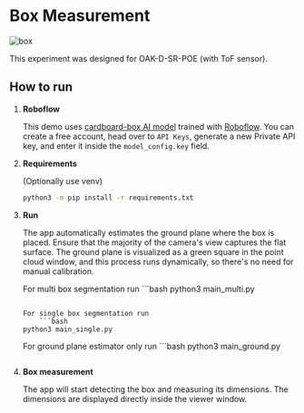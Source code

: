 # Box Measurement

![box](https://github.com/luxonis/depthai-experiments/assets/18037362/e6657b48-0f10-4335-8491-47bae9b8ade5)

This experiment was designed for OAK-D-SR-POE (with ToF sensor).

## How to run

1. **Roboflow**

    This demo uses [cardboard-box AI model](https://app.roboflow.com/are-bla-gpxot/cardboard-box-u35qd/1) trained with [Roboflow](https://roboflow.com). You can create a free account, head over to `API Keys`, generate a new Private API key, and enter it inside the `model_config.key` field.
2. **Requirements**

    (Optionally use venv)
    ```bash
    python3 -m pip install -r requirements.txt
    ```

3. **Run**

    The app automatically estimates the ground plane where the box is placed. Ensure that the majority of the camera's view captures the flat surface. The ground plane is visualized as a green square in the point cloud window, and this process runs dynamically, so there's no need for manual calibration. 

    For multi box segmentation run 
        ```bash
    python3 main_multi.py
    ```

    For single box segmentation run 
        ```bash
    python3 main_single.py
    ```

    For ground plane estimator only run 
        ```bash
    python3 main_ground.py
    ```

4. **Box measurement**

    The app will start detecting the box and measuring its dimensions. The dimensions are displayed directly inside the viewer window.

